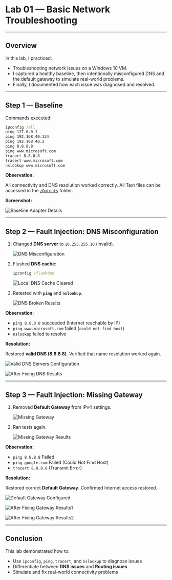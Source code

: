 # Lab 01 — Basic Network Troubleshooting

---

## Overview
In this lab, I practiced:
- Troubleshooting network issues on a Windows 10 VM.  
- I captured a healthy baseline, then intentionally misconfigured DNS and the default gateway to simulate real-world problems.  
- Finally, I documented how each issue was diagnosed and resolved.

---

## Step 1 — Baseline
Commands executed:
```bat
ipconfig /all
ping 127.0.0.1
ping 192.168.40.134
ping 192.168.40.2
ping 8.8.8.8
ping www.microsoft.com
tracert 8.8.8.8
tracert www.microsoft.com
nslookup www.microsoft.com
```
**Observation:** 

All connectivity and DNS resolution worked correctly.  All Text files can be accessed in the [`/Outputs`](./Outputs) folder.

**Screenshot:**

![Baseline Adapter Details](screenshots/baseline_adapter_details.png) 

---

## Step 2 — Fault Injection: DNS Misconfiguration

1. Changed **DNS server** to `10.255.255.10` (invalid).  

   ![DNS Misconfiguration](screenshots/DNS_Misconfiguration.PNG)  

3. Flushed **DNS cache**:  
   ```bat
   ipconfig /flushdns
   ```
    ![Local DNS Cache Cleared](screenshots/Local_DNS_Cache_Cleared.PNG)

4. Retested with **`ping`** and **`nslookup`**.

    ![DNS Broken Results](screenshots/DNS_Broken_Results.PNG)   

**Observation:**  
- `ping 8.8.8.8` succeeded (Internet reachable by IP)  
- `ping www.microsoft.com` failed (`could not find host`)  
- `nslookup` failed to resolve  

**Resolution:**

 Restored **valid DNS (8.8.8.8)**. Verified that name resolution worked again.  
   
   ![Valid DNS Servers Configuration](screenshots/Valid_DNS_Servers_Configured.PNG)
   
   ![After Fixing DNS Results](screenshots/After_Fixing_DNS_Results.PNG)

---

## Step 3 — Fault Injection: Missing Gateway

1. Removed **Default Gateway** from IPv4 settings.

    ![Missing Gateway](screenshots/Missing_Gateway.PNG)

3. Ran tests again.

    ![Missing Gateway Results](screenshots/Missing_Gateway_Results.PNG)  

**Observation:**  
- `ping 8.8.8.8` Failed 
- `ping google.com` Failed (Could Not Find Host)  
- `tracert 8.8.8.8` (Transmit Error)   
   
**Resolution:** 
 
 Restored correct **Default Gateway**. Confirmed Internet access restored. 
   
   ![Default Gateway Configured](screenshots/Default_Gateway_Configured.PNG)
   
   ![After Fixing Gateway Results1](screenshots/After_FixingGateway_Results1.PNG) 
   
   ![After Fixing Gateway Results2](screenshots/After_Fixing_Gateway_Results2.PNG) 
   

---

## Conclusion
This lab demonstrated how to:
- Use `ipconfig`, `ping`, `tracert`, and `nslookup` to diagnose issues  
- Differentiate between **DNS issues** and **Routing issues**  
- Simulate and fix real-world connectivity problems  
